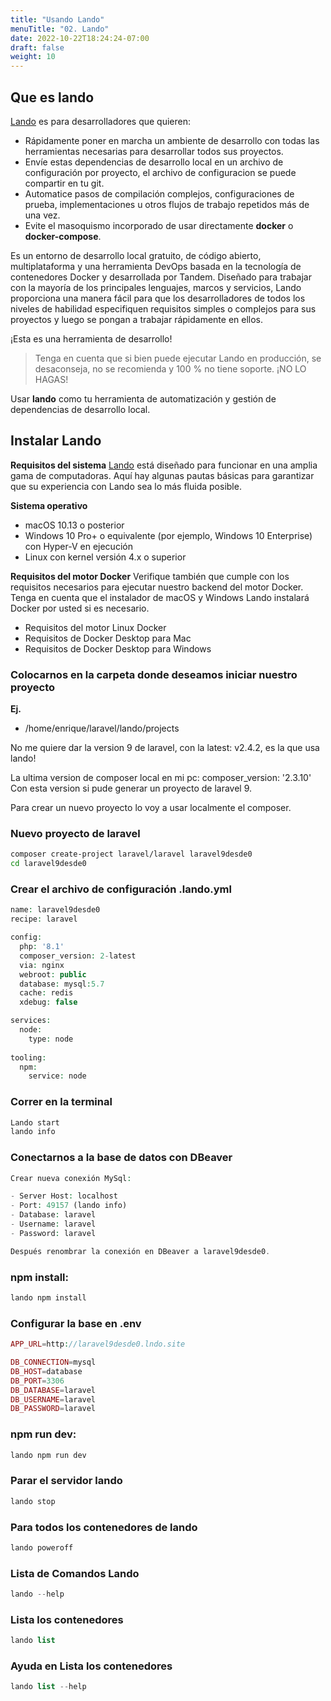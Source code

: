 ```yaml
---
title: "Usando Lando"
menuTitle: "02. Lando"
date: 2022-10-22T18:24:24-07:00
draft: false
weight: 10
---
```


## Que es lando

[Lando](https://docs.lando.dev/getting-started/) es para desarrolladores que quieren:
> 
-  Rápidamente poner en marcha un ambiente de desarrollo con todas las herramientas necesarias para desarrollar todos sus proyectos.
-  Envíe estas dependencias de desarrollo local en un archivo de configuración por proyecto, el archivo de configuracion se puede compartir en tu git.
-  Automatice pasos de compilación complejos, configuraciones de prueba, implementaciones u otros flujos de trabajo repetidos más de una vez.
-  Evite el masoquismo incorporado de usar directamente **docker** o **docker-compose**.

Es un entorno de desarrollo local gratuito, de código abierto, multiplataforma y una herramienta DevOps basada en la tecnología de contenedores Docker y desarrollada por Tandem. Diseñado para trabajar con la mayoría de los principales lenguajes, marcos y servicios, Lando proporciona una manera fácil para que los desarrolladores de todos los niveles de habilidad especifiquen requisitos simples o complejos para sus proyectos y luego se pongan a trabajar rápidamente en ellos.

¡Esta es una herramienta de desarrollo!
> Tenga en cuenta que si bien puede ejecutar Lando en producción, se desaconseja, no se recomienda y 100 % no tiene soporte. ¡NO LO HAGAS!

Usar **lando** como tu herramienta de automatización y gestión de dependencias de desarrollo local.


## Instalar Lando

**Requisitos del sistema**
[Lando](https://docs.lando.dev/getting-started/installation.html#system-requirements) está diseñado para funcionar en una amplia gama de computadoras. Aquí hay algunas pautas básicas para garantizar que su experiencia con Lando sea lo más fluida posible.

**Sistema operativo**
-  macOS 10.13 o posterior
-  Windows 10 Pro+ o equivalente (por ejemplo, Windows 10 Enterprise) con Hyper-V en ejecución
- Linux con kernel versión 4.x o superior

**Requisitos del motor Docker**
Verifique también que cumple con los requisitos necesarios para ejecutar nuestro backend del motor Docker. Tenga en cuenta que el instalador de macOS y Windows Lando instalará Docker por usted si es necesario.

-  Requisitos del motor Linux Docker
-  Requisitos de Docker Desktop para Mac
-  Requisitos de Docker Desktop para Windows


### Colocarnos en la carpeta donde deseamos iniciar nuestro proyecto
**Ej.**
- /home/enrique/laravel/lando/projects

No me quiere dar la version 9 de laravel, con la latest: v2.4.2, es la que usa lando!

La ultima version de composer local en mi pc:
composer_version: '2.3.10'
Con esta version si pude generar un proyecto de laravel 9.

Para crear un nuevo proyecto lo voy a usar localmente el composer.
### Nuevo proyecto de laravel 
```bash
composer create-project laravel/laravel laravel9desde0
cd laravel9desde0
```

### Crear el archivo de configuración .lando.yml
```php
name: laravel9desde0
recipe: laravel

config:
  php: '8.1'
  composer_version: 2-latest
  via: nginx
  webroot: public
  database: mysql:5.7
  cache: redis
  xdebug: false

services:
  node:
    type: node
   
tooling:
  npm:
    service: node
```

### Correr en la terminal
```bash
Lando start
lando info
```

### Conectarnos a la base de datos con DBeaver
```php
Crear nueva conexión MySql:

- Server Host: localhost
- Port: 49157 (lando info)
- Database: laravel
- Username: laravel
- Password: laravel

Después renombrar la conexión en DBeaver a laravel9desde0.
```

### npm install:
```php
lando npm install
```

### Configurar la base en .env
```php
APP_URL=http://laravel9desde0.lndo.site

DB_CONNECTION=mysql
DB_HOST=database
DB_PORT=3306
DB_DATABASE=laravel
DB_USERNAME=laravel
DB_PASSWORD=laravel
```

### npm run dev:
```php
lando npm run dev
```

### Parar el servidor lando
```php
lando stop
```

### Para todos los contenedores de lando
```php
lando poweroff
```

### Lista de Comandos Lando
```php
lando --help
```

### Lista los contenedores
```php
lando list
```

### Ayuda en Lista los contenedores
```php
lando list --help
```
